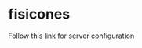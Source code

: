# fisicones
Follow this [link](https://www.itstars.nl/2017/02/21/hugo-auto-deploy-plesk-onyx/) for server configuration
